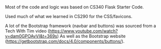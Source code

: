 Most of the code and logic was based on CS340 Flask Starter Code.

Used much of what we learned in CS290 for the CSS/favicons. 

A lot of the Bootstrap framework (navbar and buttons) was sourced from a Tech With Tim video
(https://www.youtube.com/watch?v=dam0GPOAvVI&t=369s)
As well as the Bootstrap website (https://getbootstrap.com/docs/4.0/components/buttons/).


